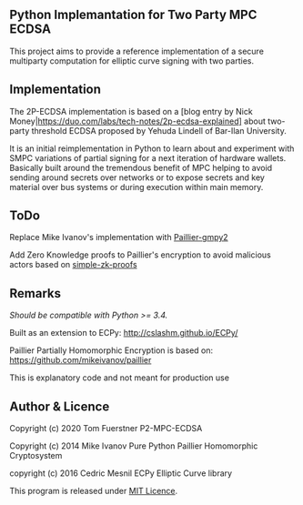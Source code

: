 Python Implemantation for Two Party MPC ECDSA
-----------------------

This project aims to provide a reference implementation of a secure multiparty computation for elliptic curve signing with two parties.


## Implementation 

The 2P-ECDSA implementation is based on a [blog entry by Nick Money|https://duo.com/labs/tech-notes/2p-ecdsa-explained] about two-party threshold ECDSA proposed by Yehuda Lindell of Bar-Ilan University.

It is an initial reimplementation in Python to learn about and experiment with SMPC variations of partial signing for a next iteration of hardware wallets. Basically built around the tremendous benefit of MPC helping to avoid sending around secrets over networks or to expose secrets and key material over bus systems or during execution within main memory. 

## ToDo

Replace Mike Ivanov's implementation with [Paillier-gmpy2](https://github.com/mnassar/paillier-gmpy2/tree/master/py3)

Add Zero Knowledge proofs to Paillier's encryption to avoid malicious actors based on [simple-zk-proofs](https://github.com/amiller/python-zk-proofs/blob/master/simple-zk-proofs.py)


## Remarks

*Should be compatible with Python >= 3.4.*

Built as an extension to ECPy: http://cslashm.github.io/ECPy/

Paillier Partially Homomorphic Encryption is based on: https://github.com/mikeivanov/paillier

This is explanatory code and not meant for production use
 
## Author & Licence

Copyright (c) 2020 Tom Fuerstner P2-MPC-ECDSA

Copyright (c) 2014 Mike Ivanov Pure Python Paillier Homomorphic Cryptosystem

copyright (c) 2016 Cedric Mesnil ECPy Elliptic Curve library


This program is released under [MIT Licence](LICENCE.txt).
